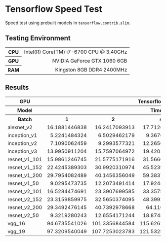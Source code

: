 # Tensorflow Speed Test
Speed test using prebuilt models in `tensorflow.contrib.slim`.

## Testing Environment
<table ><colgroup><col><col></colgroup><tbody><tr><th>CPU</th><td style="text-align: right;">Intel(R) Core(TM) i7-6700 CPU @ 3.40GHz</td></tr><tr><th>GPU</th><td style="text-align: right;">NVIDIA GeForce GTX 1060 6GB</td></tr><tr><th>RAM</th><td style="text-align: right;">Kingston 8GB DDR4 2400MHz</td></tr></tbody></table>

## Results
<table><colgroup><col style="width: 115.0px;"><col style="width: 120.0px;"><col style="width: 128.0px;"><col style="width: 128.0px;"><col style="width: 128.0px;"><col style="width: 128.0px;"></colgroup><tbody><tr><th>GPU</th><th colspan="5" style="text-align: center;">Tensorflow (Python)</th></tr><tr><th>Model</th><th colspan="5" style="text-align: center;">Time (ms)</th></tr><tr><th>Batch</th><th colspan="1" style="text-align: center;">1</th><th colspan="1"
style="text-align: center;">2</th><th style="text-align: center;">4</th><th style="text-align: center;">8</th><th style="text-align: center;">16</th></tr><tr><td colspan="1">alexnet_v2</td><td colspan="1" style="text-align: right;">16.1881446838</td><td colspan="1" style="text-align: right;">16.2417093913</td><td colspan="1" style="text-align: right;">17.7126725515</td><td colspan="1" style="text-align: right;">19.2110538483</td><td colspan="1"
style="text-align: right;">20.174185435</td></tr><tr><td colspan="1">inception_v1</td><td colspan="1" style="text-align: right;">5.2241484324</td><td colspan="1" style="text-align: right;">6.5029462179</td><td colspan="1" style="text-align: right;">9.3676249186</td><td colspan="1" style="text-align: right;">14.4249598185</td><td colspan="1" style="text-align: right;">25.2235730489</td></tr><tr><td colspan="1">inception_v2</td><td colspan="1"
style="text-align: right;">7.1090062459</td><td colspan="1" style="text-align: right;">9.2993577321</td><td colspan="1" style="text-align: right;">12.2656027476</td><td colspan="1" style="text-align: right;">19.210100174</td><td colspan="1" style="text-align: right;">34.4027678172</td></tr><tr><td colspan="1">inception_v3</td><td colspan="1" style="text-align: right;">13.9950911204</td><td colspan="1" style="text-align:
right;">15.7597064972</td><td colspan="1" style="text-align: right;">19.4201469421</td><td colspan="1" style="text-align: right;">26.7603397369</td><td colspan="1" style="text-align: right;">48.2557614644</td></tr><tr><td colspan="1">resnet_v1_101</td><td colspan="1" style="text-align: right;">15.9861246745</td><td colspan="1" style="text-align: right;">21.5775171916</td><td colspan="1" style="text-align: right;">31.5666993459</td><td colspan="1"
style="text-align: right;">54.2415777842</td><td colspan="1" style="text-align: right;">96.1058139801</td></tr><tr><td colspan="1">resnet_v1_152</td><td colspan="1" style="text-align: right;">22.4245389303</td><td colspan="1" style="text-align: right;">30.9920310974</td><td colspan="1" style="text-align: right;">45.5239613851</td><td colspan="1" style="text-align: right;">78.6099433899</td><td colspan="1" style="text-align:
right;">140.229622523</td></tr><tr><td colspan="1">resnet_v1_200</td><td colspan="1" style="text-align: right;">29.7954082489</td><td colspan="1" style="text-align: right;">40.1456356049</td><td colspan="1" style="text-align: right;">59.3837896983</td><td colspan="1" style="text-align: right;">104.6171188354</td><td colspan="1" style="text-align: right;">190.3242270152</td></tr><tr><td colspan="1">resnet_v1_50</td><td colspan="1" style="text-align:
right;">9.0295473735</td><td colspan="1" style="text-align: right;">12.2073491414</td><td colspan="1" style="text-align: right;">17.9244677226</td><td colspan="1" style="text-align: right;">30.3157170614</td><td colspan="1" style="text-align: right;">54.3404420217</td></tr><tr><td colspan="1">resnet_v2_101</td><td colspan="1" style="text-align: right;">16.5284474691</td><td colspan="1" style="text-align: right;">23.3907699585</td><td colspan="1"
style="text-align: right;">33.3579381307</td><td colspan="1" style="text-align: right;">57.2327772776</td><td colspan="1" style="text-align: right;">102.6643117269</td></tr><tr><td colspan="1">resnet_v2_152</td><td colspan="1" style="text-align: right;">23.3159859975</td><td colspan="1" style="text-align: right;">32.5650374095</td><td colspan="1" style="text-align: right;">48.3992099762</td><td colspan="1" style="text-align:
right;">84.8319530487</td><td colspan="1" style="text-align: right;">151.8359978994</td></tr><tr><td colspan="1">resnet_v2_200</td><td colspan="1" style="text-align: right;">29.3492476145</td><td colspan="1" style="text-align: right;">40.7392978668</td><td colspan="1" style="text-align: right;">64.110994339</td><td colspan="1" style="text-align: right;">114.1338348389</td><td colspan="1" style="text-align: right;">207.5246969859</td></tr><tr><td
colspan="1">resnet_v2_50</td><td colspan="1" style="text-align: right;">9.3219280243</td><td colspan="1" style="text-align: right;">12.6554171244</td><td colspan="1" style="text-align: right;">18.8748836517</td><td colspan="1" style="text-align: right;">32.2411855062</td><td colspan="1" style="text-align: right;">57.849407196</td></tr><tr><td colspan="1">vgg_16</td><td colspan="1" style="text-align: right;">94.6735541026</td><td colspan="1"
style="text-align: right;">101.3356844584</td><td colspan="1" style="text-align: right;">115.6262556712</td><td colspan="1" style="text-align: right;">142.8435643514</td><td colspan="1" style="text-align: right;">173.0131308238</td></tr><tr><td colspan="1">vgg_19</td><td colspan="1" style="text-align: right;">97.3209540049</td><td colspan="1" style="text-align: right;">107.7253023783</td><td colspan="1" style="text-align:
right;">121.5329170227</td><td colspan="1" style="text-align: right;">152.4973710378</td><td colspan="1" style="text-align: right;">190.3461615245</td></tr></tbody></table>
